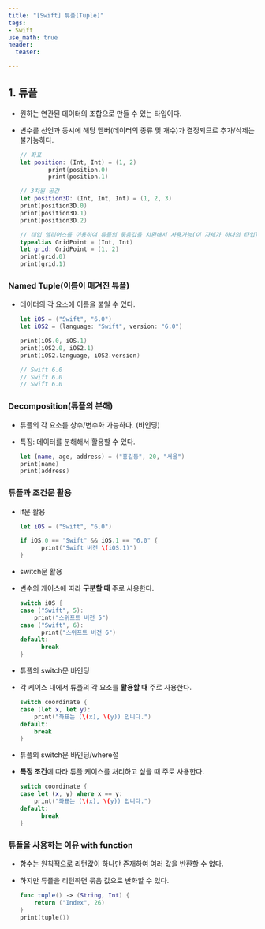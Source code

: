 ```yaml
---
title: "[Swift] 튜플(Tuple)"
tags: 
- Swift
use_math: true
header: 
  teaser: 

---
```


## 1. 튜플

- 원하는 연관된 데이터의 조합으로 만들 수 있는 타입이다.

- 변수를 선언과 동시에 해당 멤버(데이터의 종류 및 개수)가 결정되므로 추가/삭제는 불가능하다.

  ```swift
  // 좌표
  let position: (Int, Int) = (1, 2)
          print(position.0)
          print(position.1)
  
  // 3차원 공간
  let position3D: (Int, Int, Int) = (1, 2, 3)
  print(position3D.0)
  print(position3D.1)
  print(position3D.2)
  
  // 태입 앨리어스를 이용하여 튜플의 묶음값을 치환해서 사용가능(이 자체가 하나의 타입)
  typealias GridPoint = (Int, Int)	
  let grid: GridPoint = (1, 2)
  print(grid.0)
  print(grid.1)
  
  ```

### Named Tuple(이름이 매겨진 튜플)

- 데이터의 각 요소에 이름을 붙일 수 있다.

  ```swift
  let iOS = ("Swift", "6.0")
  let iOS2 = (language: "Swift", version: "6.0")
  
  print(iOS.0, iOS.1)
  print(iOS2.0, iOS2.1)
  print(iOS2.language, iOS2.version)
  
  // Swift 6.0
  // Swift 6.0
  // Swift 6.0
  
  ```


### Decomposition(튜플의 분해)

- 튜플의 각 요소를 상수/변수화 가능하다. (바인딩)

- 특징: 데이터를 분해해서 활용할 수 있다.

  ```swift
  let (name, age, address) = ("홍길동", 20, "서울")
  print(name)
  print(address)
  ```

### 튜플과 조건문 활용

- if문 활용

  ```swift
  let iOS = ("Swift", "6.0")
  
  if iOS.0 == "Swift" && iOS.1 == "6.0" {
    	print("Swift 버전 \(iOS.1)")
  } 
  ```

- switch문 활용

- 
  변수의 케이스에 따라 **구분할 때** 주로 사용한다.

  ```swift
  switch iOS {
  case ("Swift", 5):
      print("스위프트 버전 5")
  case ("Swift", 6):
    	print("스위프트 버전 6")
  default:
    	break
  }
  ```

- 튜플의 switch문 바인딩

- 각 케이스 내에서 튜플의 각 요소를 **활용할 때** 주로 사용한다.

  ```swift
  switch coordinate {
  case (let x, let y):
      print("좌표는 (\(x), \(y)) 입니다.")
  default:
      break
  }
  ```

- 튜플의 switch문 바인딩/where절

- **특정 조건**에 따라 튜플 케이스를 처리하고 싶을 때 주로 사용한다.

  ```swift
  switch coordinate {
  case let (x, y) where x == y:
      print("좌표는 (\(x), \(y)) 입니다.")
  default:
  		break
  }
  ```

### 튜플을 사용하는 이유 with function

- 함수는 원칙적으로 리턴값이 하나만 존재하여 여러 값을 반환할 수 없다.

- 하지만 튜플을 리턴하면 묶음 값으로 반화할 수 있다.

  ```swift
  func tuple() -> (String, Int) {
      return ("Index", 26)
  }
  print(tuple())
  ```

  

